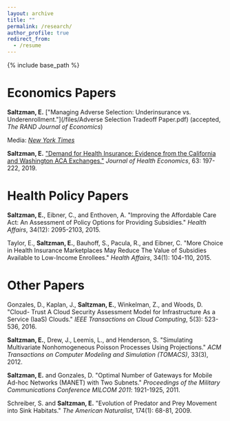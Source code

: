 ```yaml
---
layout: archive
title: ""
permalink: /research/
author_profile: true
redirect_from:
  - /resume
---
```


{% include base_path %}


Economics Papers 
======

**Saltzman, E.** ["Managing Adverse Selection: Underinsurance vs. Underenrollment."](/files/Adverse Selection Tradeoff Paper.pdf) (accepted, *The RAND Journal of Economics*)

Media: [*New York Times*](https://www.nytimes.com/2020/09/18/upshot/obamacare-mandate-republicans.html)

**Saltzman, E.** ["Demand for Health Insurance: Evidence from the California
and Washington ACA Exchanges."](https://doi.org/10.1016/j.jhealeco.2018.11.004) *Journal of Health Economics*, 63: 197-222, 2019.

Health Policy Papers 
======

**Saltzman, E.**, Eibner, C., and Enthoven, A. "Improving the Affordable Care
Act: An Assessment of Policy Options for Providing Subsidies." *Health Affairs*,
34(12): 2095-2103, 2015.

Taylor, E., **Saltzman, E.**, Bauhoff, S., Pacula, R., and Eibner, C. "More Choice
in Health Insurance Marketplaces May Reduce The Value of Subsidies Available
to Low-Income Enrollees." *Health Affairs*, 34(1): 104-110, 2015.

Other Papers
======

Gonzales, D., Kaplan, J., **Saltzman, E.**, Winkelman, Z., and Woods, D. "Cloud-
Trust A Cloud Security Assessment Model for Infrastructure As a Service (IaaS)
Clouds." *IEEE Transactions on Cloud Computing*, 5(3): 523-536, 2016.

**Saltzman, E.**, Drew, J., Leemis, L., and Henderson, S. "Simulating Multivariate
Nonhomogeneous Poisson Processes Using Projections." *ACM Transactions on
Computer Modeling and Simulation (TOMACS)*, 33(3), 2012.

**Saltzman, E.** and Gonzales, D. "Optimal Number of Gateways for Mobile Ad-hoc
Networks (MANET) with Two Subnets." *Proceedings of the Military Communications
Conference MILCOM 2011*: 1921-1925, 2011.

Schreiber, S. and **Saltzman, E.** "Evolution of Predator and Prey Movement into
Sink Habitats." *The American Naturalist*, 174(1): 68-81, 2009.

  

  

  

